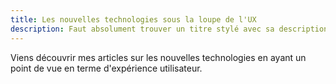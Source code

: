 ```yaml
---
title: Les nouvelles technologies sous la loupe de l'UX
description: Faut absolument trouver un titre stylé avec sa description
---
```


Viens découvrir mes articles sur les nouvelles technologies en ayant un point de vue en terme d'expérience utilisateur.
